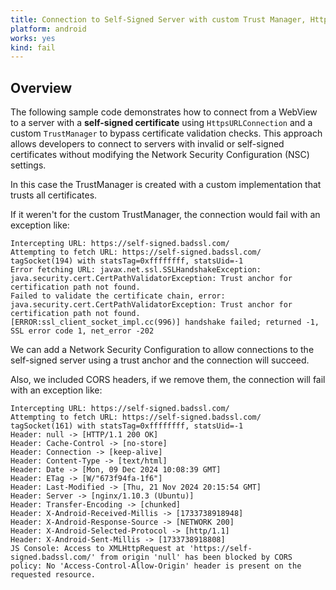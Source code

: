 ```yaml
---
title: Connection to Self-Signed Server with custom Trust Manager, HttpsURLConnection and no Changes in Network Security Config from a WebView
platform: android
works: yes
kind: fail
---
```


## Overview

The following sample code demonstrates how to connect from a WebView to a server with a **self-signed certificate** using `HttpsURLConnection` and a custom `TrustManager` to bypass certificate validation checks. This approach allows developers to connect to servers with invalid or self-signed certificates without modifying the Network Security Configuration (NSC) settings.

In this case the TrustManager is created with a custom implementation that trusts all certificates.

If it weren't for the custom TrustManager, the connection would fail with an exception like:

```plaintext
Intercepting URL: https://self-signed.badssl.com/
Attempting to fetch URL: https://self-signed.badssl.com/
tagSocket(194) with statsTag=0xffffffff, statsUid=-1
Error fetching URL: javax.net.ssl.SSLHandshakeException: java.security.cert.CertPathValidatorException: Trust anchor for certification path not found.
Failed to validate the certificate chain, error: java.security.cert.CertPathValidatorException: Trust anchor for certification path not found.
[ERROR:ssl_client_socket_impl.cc(996)] handshake failed; returned -1, SSL error code 1, net_error -202
```

We can add a Network Security Configuration to allow connections to the self-signed server using a trust anchor and the connection will succeed.

Also, we included CORS headers, if we remove them, the connection will fail with an exception like:

```plaintext
Intercepting URL: https://self-signed.badssl.com/
Attempting to fetch URL: https://self-signed.badssl.com/
tagSocket(161) with statsTag=0xffffffff, statsUid=-1
Header: null -> [HTTP/1.1 200 OK]
Header: Cache-Control -> [no-store]
Header: Connection -> [keep-alive]
Header: Content-Type -> [text/html]
Header: Date -> [Mon, 09 Dec 2024 10:08:39 GMT]
Header: ETag -> [W/"673f94fa-1f6"]
Header: Last-Modified -> [Thu, 21 Nov 2024 20:15:54 GMT]
Header: Server -> [nginx/1.10.3 (Ubuntu)]
Header: Transfer-Encoding -> [chunked]
Header: X-Android-Received-Millis -> [1733738918948]
Header: X-Android-Response-Source -> [NETWORK 200]
Header: X-Android-Selected-Protocol -> [http/1.1]
Header: X-Android-Sent-Millis -> [1733738918808]
JS Console: Access to XMLHttpRequest at 'https://self-signed.badssl.com/' from origin 'null' has been blocked by CORS policy: No 'Access-Control-Allow-Origin' header is present on the requested resource.
```
